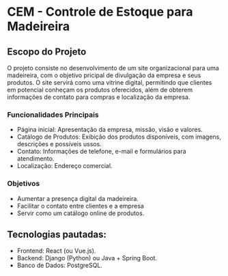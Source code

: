 # CEM - Controle de Estoque para Madeireira
## Escopo do Projeto
O projeto consiste no desenvolvimento de um site organizacional para uma madeireira, com o objetivo pricipal de divulgação da empresa e seus produtos. O site servirá como uma vitrine digital, permitindo que clientes em potencial conheçam os produtos oferecidos, além de obterem informações de contato para compras e localização da empresa.

### Funcionalidades Principais
  * Página inicial: Apresentação da empresa, missão, visão e valores.
  * Catálogo de Produtos: Exibição dos produtos disponíveis, com imagens, descrições e possíveis ussos.
  * Contato: Informações de telefone, e-mail e formulários para atendimento.
  * Localização: Endereço comercial.

### Objetivos
  * Aumentar a presença digital da madeireira.
  * Facilitar o contato entre clientes e a empresa
  * Servir como um catálogo online de produtos.

## Tecnologias pautadas:
  * Frontend: React (ou Vue.js).
  * Backend: Django (Python) ou Java + Spring Boot.
  * Banco de Dados: PostgreSQL.
    


